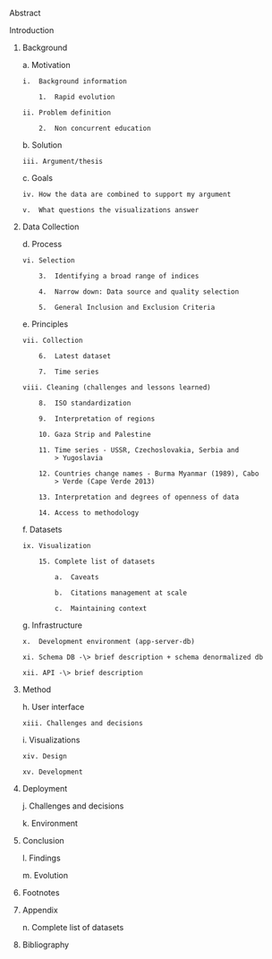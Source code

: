 Abstract

Introduction

1.  Background

	a.  Motivation
    
	    i.  Background information
	
	        1.  Rapid evolution
	
	    ii. Problem definition
	
	        2.  Non concurrent education
	
    
    b.  Solution

        iii. Argument/thesis

    c.  Goals

        iv. How the data are combined to support my argument

        v.  What questions the visualizations answer

2.  Data Collection

    d.  Process

        vi. Selection

            3.  Identifying a broad range of indices

            4.  Narrow down: Data source and quality selection

            5.  General Inclusion and Exclusion Criteria

    e.  Principles

        vii. Collection

            6.  Latest dataset

            7.  Time series

        viii. Cleaning (challenges and lessons learned)

            8.  ISO standardization

            9.  Interpretation of regions

            10. Gaza Strip and Palestine

            11. Time series - USSR, Czechoslovakia, Serbia and
                > Yugoslavia

            12. Countries change names - Burma Myanmar (1989), Cabo
                > Verde (Cape Verde 2013)

            13. Interpretation and degrees of openness of data

            14. Access to methodology

    f.  Datasets

        ix. Visualization

            15. Complete list of datasets

                a.  Caveats

                b.  Citations management at scale

                c.  Maintaining context

    g.  Infrastructure

        x.  Development environment (app-server-db)

        xi. Schema DB -\> brief description + schema denormalized db

        xii. API -\> brief description

3.  Method

    h.  User interface

        xiii. Challenges and decisions

    i.  Visualizations

        xiv. Design

        xv. Development

4.  Deployment

    j.  Challenges and decisions

    k.  Environment

5.  Conclusion

    l.  Findings

    m.  Evolution

6.  Footnotes

7.  Appendix

    n.  Complete list of datasets

8.  Bibliography
